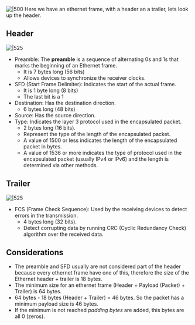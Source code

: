 ![|500](https://i.imgur.com/nQVp5nl.png)
Here we have an ethernet frame, with a header an a trailer, lets look up the header.

## Header

![|525](https://i.imgur.com/HxFXHxC.png)

- Preamble: The **preamble** is a sequence of alternating 0s and 1s that marks the beginning of an Ethernet frame.
	- It is 7 bytes long (56 bits)
	- Allows devices to synchronize the receiver clocks.
- SFD (Start Frame Delimiter): Indicates the start of the actual frame.
	- It is 1 byte long (8 bits)
	- The last bit is a 1
- Destination: Has the destination direction.
	- 6 bytes long (48 bits)
- Source: Has the source direction.
- Type: Indicates the layer 3 protocol used in the encapsulated packet.
	- 2 bytes long (16 bits).
	- Represent the type of the length of the encapsulated packet.
	- A value of 1500 or less indicates the length of the encapsulated packet in bytes.
	- A value of 1536 or more indicates the type of protocol used in the encapsulated packet (usually IPv4 or IPv6) and the length is determined via other methods.

## Trailer

![|525](https://i.imgur.com/rRYv5l4.png)

- FCS (Frame Check Sequence): Used by the receiving devices to detect errors in the transmission.
	- 4 bytes long (32 bits).
	- Detect corrupting data by running CRC (Cyclic Redundancy Check) algorithm over the received data.

## Considerations
- The preamble and SFD usually are not considered part of the header because every ethernet frame have one of this, therefore the size of the Ethernet header  + trailer is 18 bytes.
- The minimum size for an ethernet frame (Header + Payload (Packet) + Trailer) is 64 bytes.
- 64 bytes - 18 bytes (Header + Trailer) = 46 bytes. So the packet has a minimum payload size is 46 bytes.
- If the minimum is not reached *padding bytes* are added, this bytes are all 0 (zeros).